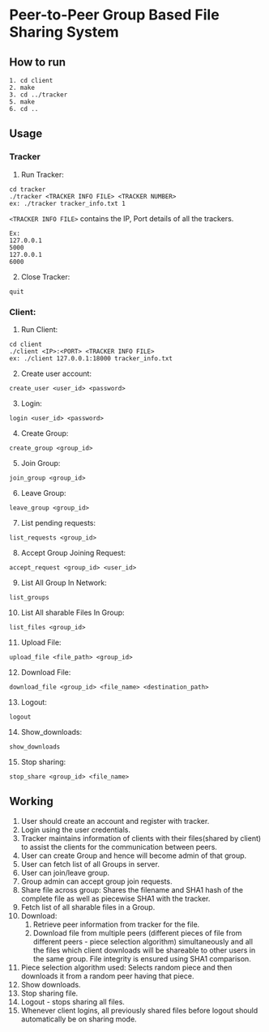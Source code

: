 # Peer-to-Peer Group Based File Sharing System 
 
## How to run 
 
``` 
1. cd client 
2. make 
3. cd ../tracker 
5. make 
6. cd .. 
``` 
 
## Usage 
 
### Tracker 
 
1. Run Tracker: 
 
```
cd tracker 
./tracker​ <TRACKER INFO FILE> <TRACKER NUMBER> 
ex: ./tracker tracker_info.txt 1 
``` 

`<TRACKER INFO FILE>` contains the IP, Port details of all the  trackers.

``` 
Ex: 
127.0.0.1 
5000 
127.0.0.1 
6000 
``` 
 
2. Close Tracker: 
 
``` 
quit 
``` 
 
### Client: 
 
1. Run Client: 
 
``` 
cd client 
./client​ <IP>:<PORT> <TRACKER INFO FILE> 
ex: ./client 127.0.0.1:18000 tracker_info.txt 
``` 
 
2. Create user account: 
 
``` 
create_user​ <user_id> <password> 
``` 
 
3. Login: 
 
``` 
login​ <user_id> <password> 
``` 
 
4. Create Group: 
 
``` 
create_group​ <group_id> 
``` 
 
5. Join Group: 
 
``` 
join_group​ <group_id> 
```
 
6. Leave Group: 
 
``` 
leave_group​ <group_id> 
``` 
 
7. List pending requests:

```
list_requests ​<group_id>
```

8. Accept Group Joining Request:

```
accept_request​ <group_id> <user_id>
```

9. List All Group In Network:

```
list_groups
```

10. List All sharable Files In Group:

```
list_files​ <group_id>
```

11. Upload File:

```
​upload_file​ <file_path> <group_id​>
```

12. Download File:​

```
download_file​ <group_id> <file_name> <destination_path>
```

13. Logout:​

```
logout
```

14. Show_downloads: ​

```
show_downloads
```

15. Stop sharing: ​

```
stop_share ​<group_id> <file_name>
```

## Working

1. User should create an account and register with tracker. 
2. Login using the user credentials. 
3. Tracker maintains information of clients with their files(shared  by client) to assist the clients for the communication between peers. 
4. User can create Group and hence will become admin of that group. 
5. User can fetch list of all Groups in server. 
6. User can join/leave group. 
7. Group admin can accept group join requests. 
8. Share file across group: Shares the filename and SHA1 hash of the  complete file as well as piecewise SHA1 with the tracker. 
9. Fetch list of all sharable files in a Group. 
10. Download: 
    1. Retrieve peer information from tracker for the file. 
    2. Download file from multiple peers (different pieces of file  from different peers - ​piece selection algorithm​)  simultaneously and all the files which client downloads will be  shareable to other users in the same group. File integrity is  ensured using SHA1 comparison. 
11. Piece selection algorithm used: Selects random piece and then  downloads it from a random peer having that piece. 
12. Show downloads. 
13. Stop sharing file. 
14. Logout - stops sharing all files. 
15. Whenever client logins, all previously shared files before logout  should automatically be on sharing mode. 

